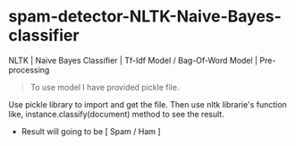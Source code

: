 # spam-detector-NLTK-Naive-Bayes-classifier
NLTK | Naive Bayes Classifier | Tf-Idf Model / Bag-Of-Word Model | Pre-processing

> To use model I have provided pickle file.
  
  Use pickle library to import and get the file. Then use nltk librarie's function like, instance.classify(document) method to see the result.
  - Result will going to be [ Spam / Ham ]
  
